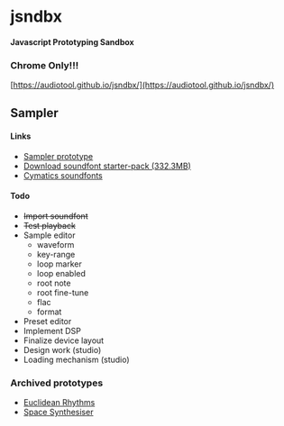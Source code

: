 # jsndbx
#### Javascript Prototyping Sandbox
### Chrome Only!!!
[https://audiotool.github.io/jsndbx/](https://audiotool.github.io/jsndbx/)

## Sampler

#### Links
* [Sampler prototype](https://audiotool.github.io/jsndbx/sampler.html)
* [Download soundfont starter-pack (332.3MB)](https://www.andremichelle.io/audiotool/sf2.zip)
* [Cymatics soundfonts](https://cymatics.fm/blogs/production/soundfonts)

#### Todo
* ~~Import soundfont~~
* ~~Test playback~~
* Sample editor
  * waveform
  * key-range
  * loop marker
  * loop enabled
  * root note
  * root fine-tune
  * flac
  * format
* Preset editor
* Implement DSP
* Finalize device layout
* Design work (studio)
* Loading mechanism (studio)

### Archived prototypes
* [Euclidean Rhythms](https://audiotool.github.io/jsndbx/euclidean.html)
* [Space Synthesiser](https://audiotool.github.io/jsndbx/space.html)